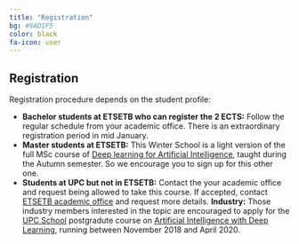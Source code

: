 ```yaml
---
title: "Registration"
bg: #9AD1F5
color: black
fa-icon: user
---
```


## Registration

Registration procedure depends on the student profile:

* **Bachelor students at ETSETB who can register the 2 ECTS:** Follow the regular schedule from your academic office. There is an extraordinary registration period in mid January.
* **Master students at ETSETB:** This Winter School is a light version of the full MSc course of [Deep learning for Artificial Intelligence](https://telecombcn-dl.github.io/dlai-2019/), taught during the Autumn semester. So we encourage you to sign up for this other one. 
* **Students at UPC but not in ETSETB:** Contact the your academic office and request being allowed to take this course. If accepted, contact [ETSETB academic office](http://www.etsetb.upc.edu/ca/els-serveis/secretaria-oberta) and request more details.
**Industry:** Those industry members interested in the topic are encouraged to apply for the [UPC School](https://www.talent.upc.edu/ing/) postgradute course on [Artificial Intelligence with Deep Learning](https://www.talent.upc.edu/ing/professionals/professors/codi/310400/artificial-intelligence-deep-learning/), running between November 2018 and April 2020.
